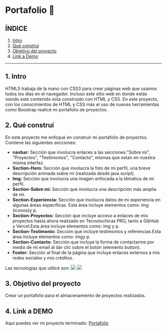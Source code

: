
#  Portafolio 💛

## **ÍNDICE**
1. [Intro](#)
2. [Qué construí](#)
3. [Objetivo del proyecto](#)
4. [Link a Demo](#)

*****

## 1. Intro
HTML5 trabaja de la mano con CSS3 para crear páginas web que usamos todos los días en el navegador. Incluso este sitio web en donde estás viendo este contenido esta construido con HTML y CSS. En este proyecto, con los conocimientos de HTML y CSS más el uso de nuevas herramientas como Boostrap realicé mi portafolio de proyectos.

## 2. Qué construí
En este proyecto me enfoqué en construir mi portafolio de proyectos. 
Contiene  las siguientes secciones:
+ **navbar:** Sección que involucra enlaces a las secciones:"Sobre mí", "Proyectos", "Testimonios", "Contacto", mismas que estan en nuestra misma interfaz.
+ **Section-Hero:** Sección que involucra la foto de mi perfil, una breve descripción animada sobre mi (realizada desde java script).
+ **Img:** Sección que involucra una imagen enfocada a la tématica de mi perfil.
+ **Section-Sobre mi:** Sección que involucra una descripción más amplia de mi.
+ **Section-Experiencia:** Sección que involucra datos de mi experiencia en algunas áreas especificas. Esta área incluye elementos como: img (iconos)y p.
+ **Section-Proyectos:** Sección que incluye acceso a enlaces de mis proyectos hasta ahora realizado en Tecnolochicas PRO, tanto a GibHub y Vercel.Esta área incluye elementos como: img y p.
+ **Section-Testimonio:** Sección que incluye testimonios y referencias.Esta área incluye elementos como: imgy p.
+ **Section-Contacto:** Sección que incluye la forma de contactarme por medio de mi email al dar clic sobre el botón (elemento button).
+ **Footer:** Sección al final de la página que incluye enlaces externos a mis redes sociales y mis créditos.

Las tecnologías que utilicé son: <img src="https://img.shields.io/badge/HTML5-E34F26?style=for-the-badge&logo=html5&logoColor=white" /> <img src="https://img.shields.io/badge/CSS3-1572B6?style=for-the-badge&logo=css3&logoColor=white" />

## 3. Objetivo del proyecto
Crear un portafolio para el almacenamiento de proyectos realizados.

## 4. Link a DEMO
Aquí puedes ver mi proyecto terminado: [Portafolio](https://portafolio-peach-psi.vercel.app/)
